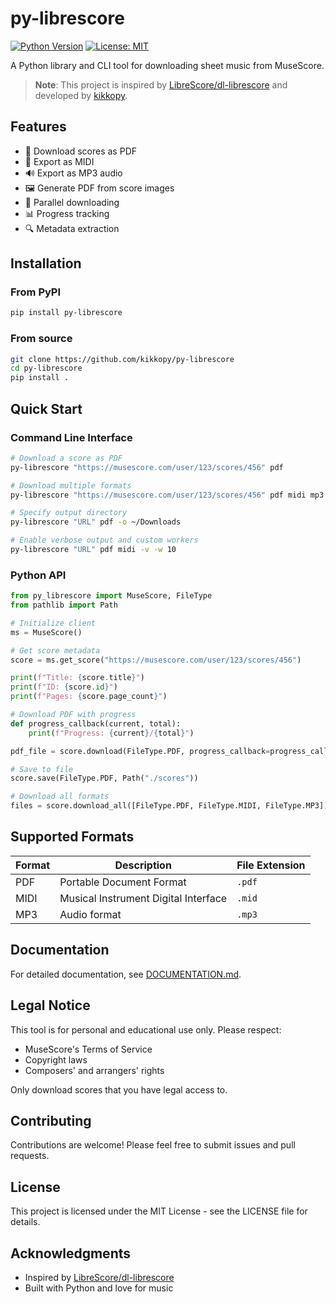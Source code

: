 # py-librescore

[![Python Version](https://img.shields.io/badge/python-3.7%2B-blue)](https://www.python.org/)
[![License: MIT](https://img.shields.io/badge/License-MIT-yellow.svg)](https://opensource.org/licenses/MIT)

A Python library and CLI tool for downloading sheet music from MuseScore.

> **Note**: This project is inspired by [LibreScore/dl-librescore](https://github.com/LibreScore/dl-librescore/) and developed by [kikkopy](https://github.com/kikkopy).

## Features

- 📄 Download scores as PDF
- 🎵 Export as MIDI
- 🔊 Export as MP3 audio
- 🖼️ Generate PDF from score images
- 🚀 Parallel downloading
- 📊 Progress tracking
- 🔍 Metadata extraction

## Installation

### From PyPI
```bash
pip install py-librescore
```

### From source
```bash
git clone https://github.com/kikkopy/py-librescore
cd py-librescore
pip install .
```

## Quick Start

### Command Line Interface

```bash
# Download a score as PDF
py-librescore "https://musescore.com/user/123/scores/456" pdf

# Download multiple formats
py-librescore "https://musescore.com/user/123/scores/456" pdf midi mp3

# Specify output directory
py-librescore "URL" pdf -o ~/Downloads

# Enable verbose output and custom workers
py-librescore "URL" pdf midi -v -w 10
```

### Python API

```python
from py_librescore import MuseScore, FileType
from pathlib import Path

# Initialize client
ms = MuseScore()

# Get score metadata
score = ms.get_score("https://musescore.com/user/123/scores/456")

print(f"Title: {score.title}")
print(f"ID: {score.id}")
print(f"Pages: {score.page_count}")

# Download PDF with progress
def progress_callback(current, total):
    print(f"Progress: {current}/{total}")

pdf_file = score.download(FileType.PDF, progress_callback=progress_callback)

# Save to file
score.save(FileType.PDF, Path("./scores"))

# Download all formats
files = score.download_all([FileType.PDF, FileType.MIDI, FileType.MP3])
```

## Supported Formats

| Format | Description | File Extension |
|--------|-------------|----------------|
| PDF | Portable Document Format | `.pdf` |
| MIDI | Musical Instrument Digital Interface | `.mid` |
| MP3 | Audio format | `.mp3` |

## Documentation

For detailed documentation, see [DOCUMENTATION.md](DOCUMENTATION.md).

## Legal Notice

This tool is for personal and educational use only. Please respect:
- MuseScore's Terms of Service
- Copyright laws
- Composers' and arrangers' rights

Only download scores that you have legal access to.

## Contributing

Contributions are welcome! Please feel free to submit issues and pull requests.

## License

This project is licensed under the MIT License - see the LICENSE file for details.

## Acknowledgments

- Inspired by [LibreScore/dl-librescore](https://github.com/LibreScore/dl-librescore/)
- Built with Python and love for music
